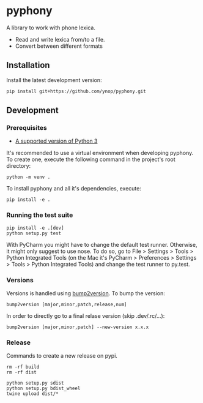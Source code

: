 # pyphony
A library to work with phone lexica.

* Read and write lexica from/to a file.
* Convert between different formats


## Installation

Install the latest development version:

```sh
pip install git+https://github.com/ynop/pyphony.git
```

## Development

### Prerequisites

* [A supported version of Python 3](https://docs.python.org/devguide/index.html#status-of-python-branches)

It's recommended to use a virtual environment when developing pyphony.
To create one, execute the following command in the project's root directory:

```
python -m venv .
```

To install pyphony and all it's dependencies, execute:

```
pip install -e .
```

### Running the test suite

```
pip install -e .[dev]
python setup.py test
```

With PyCharm you might have to change the default test runner. Otherwise, it might only suggest to use nose. To do so,
go to File > Settings > Tools > Python Integrated Tools (on the Mac it's PyCharm > Preferences > Settings > Tools >
Python Integrated Tools) and change the test runner to py.test.


### Versions

Versions is handled using [bump2version](https://github.com/c4urself/bump2version). To bump the version:

```
bump2version [major,minor,patch,release,num]
```

In order to directly go to a final relase version (skip .dev/.rc/...):

```
bump2version [major,minor,patch] --new-version x.x.x
```

### Release

Commands to create a new release on pypi.

```
rm -rf build
rm -rf dist

python setup.py sdist
python setup.py bdist_wheel
twine upload dist/*
```
